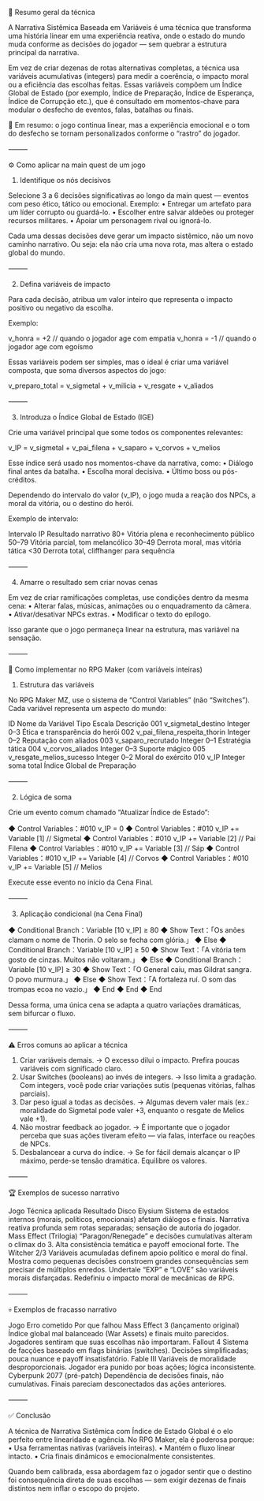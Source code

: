 
🧩 Resumo geral da técnica

A Narrativa Sistêmica Baseada em Variáveis é uma técnica que transforma uma história linear em uma experiência reativa, onde o estado do mundo muda conforme as decisões do jogador — sem quebrar a estrutura principal da narrativa.

Em vez de criar dezenas de rotas alternativas completas, a técnica usa variáveis acumulativas (integers) para medir a coerência, o impacto moral ou a eficiência das escolhas feitas.
Essas variáveis compõem um Índice Global de Estado (por exemplo, Índice de Preparação, Índice de Esperança, Índice de Corrupção etc.), que é consultado em momentos-chave para modular o desfecho de eventos, falas, batalhas ou finais.

🎯 Em resumo: o jogo continua linear, mas a experiência emocional e o tom do desfecho se tornam personalizados conforme o “rastro” do jogador.

⸻

⚙️ Como aplicar na main quest de um jogo

1. Identifique os nós decisivos

Selecione 3 a 6 decisões significativas ao longo da main quest — eventos com peso ético, tático ou emocional.
Exemplo:
 • Entregar um artefato para um líder corrupto ou guardá-lo.
 • Escolher entre salvar aldeões ou proteger recursos militares.
 • Apoiar um personagem rival ou ignorá-lo.

Cada uma dessas decisões deve gerar um impacto sistêmico, não um novo caminho narrativo.
Ou seja: ela não cria uma nova rota, mas altera o estado global do mundo.

⸻

2. Defina variáveis de impacto

Para cada decisão, atribua um valor inteiro que representa o impacto positivo ou negativo da escolha.

Exemplo:

v_honra = +2  // quando o jogador age com empatia
v_honra = -1  // quando o jogador age com egoísmo

Essas variáveis podem ser simples, mas o ideal é criar uma variável composta, que soma diversos aspectos do jogo:

v_preparo_total = v_sigmetal + v_milicia + v_resgate + v_aliados

⸻

3. Introduza o Índice Global de Estado (IGE)

Crie uma variável principal que some todos os componentes relevantes:

v_IP = v_sigmetal + v_pai_filena + v_saparo + v_corvos + v_melios

Esse índice será usado nos momentos-chave da narrativa, como:
 • Diálogo final antes da batalha.
 • Escolha moral decisiva.
 • Último boss ou pós-créditos.

Dependendo do intervalo do valor (v_IP), o jogo muda a reação dos NPCs, a moral da vitória, ou o destino do herói.

Exemplo de intervalo:

Intervalo IP Resultado narrativo
80+ Vitória plena e reconhecimento público
50–79 Vitória parcial, tom melancólico
30–49 Derrota moral, mas vitória tática
<30 Derrota total, cliffhanger para sequência

⸻

4. Amarre o resultado sem criar novas cenas

Em vez de criar ramificações completas, use condições dentro da mesma cena:
 • Alterar falas, músicas, animações ou o enquadramento da câmera.
 • Ativar/desativar NPCs extras.
 • Modificar o texto do epílogo.

Isso garante que o jogo permaneça linear na estrutura, mas variável na sensação.

⸻

🔧 Como implementar no RPG Maker (com variáveis inteiras)

1. Estrutura das variáveis

No RPG Maker MZ, use o sistema de “Control Variables” (não “Switches”).
Cada variável representa um aspecto do mundo:

ID Nome da Variável Tipo Escala Descrição
001 v_sigmetal_destino Integer 0–3 Ética e transparência do herói
002 v_pai_filena_respeita_thorin Integer 0–2 Reputação com aliados
003 v_saparo_recrutado Integer 0–1 Estratégia tática
004 v_corvos_aliados Integer 0–3 Suporte mágico
005 v_resgate_melios_sucesso Integer 0–2 Moral do exército
010 v_IP Integer soma total Índice Global de Preparação

⸻

2. Lógica de soma

Crie um evento comum chamado “Atualizar Índice de Estado”:

◆ Control Variables：#010 v_IP = 0
◆ Control Variables：#010 v_IP += Variable [1]  // Sigmetal
◆ Control Variables：#010 v_IP += Variable [2]  // Pai Filena
◆ Control Variables：#010 v_IP += Variable [3]  // Sáp
◆ Control Variables：#010 v_IP += Variable [4]  // Corvos
◆ Control Variables：#010 v_IP += Variable [5]  // Melios

Execute esse evento no início da Cena Final.

⸻

3. Aplicação condicional (na Cena Final)

◆ Conditional Branch：Variable [10 v_IP] ≥ 80
  ◆ Show Text：「Os anões clamam o nome de Thorin. O selo se fecha com glória.」
◆ Else
  ◆ Conditional Branch：Variable [10 v_IP] ≥ 50
    ◆ Show Text：「A vitória tem gosto de cinzas. Muitos não voltaram.」
  ◆ Else
    ◆ Conditional Branch：Variable [10 v_IP] ≥ 30
      ◆ Show Text：「O General caiu, mas Gildrat sangra. O povo murmura.」
    ◆ Else
      ◆ Show Text：「A fortaleza ruí. O som das trompas ecoa no vazio.」
    ◆ End
  ◆ End
◆ End

Dessa forma, uma única cena se adapta a quatro variações dramáticas, sem bifurcar o fluxo.

⸻

⚠️ Erros comuns ao aplicar a técnica

 1. Criar variáveis demais.
→ O excesso dilui o impacto. Prefira poucas variáveis com significado claro.
 2. Usar Switches (booleans) ao invés de integers.
→ Isso limita a gradação. Com integers, você pode criar variações sutis (pequenas vitórias, falhas parciais).
 3. Dar peso igual a todas as decisões.
→ Algumas devem valer mais (ex.: moralidade do Sigmetal pode valer +3, enquanto o resgate de Melios vale +1).
 4. Não mostrar feedback ao jogador.
→ É importante que o jogador perceba que suas ações tiveram efeito — via falas, interface ou reações de NPCs.
 5. Desbalancear a curva do índice.
→ Se for fácil demais alcançar o IP máximo, perde-se tensão dramática. Equilibre os valores.

⸻

🏆 Exemplos de sucesso narrativo

Jogo Técnica aplicada Resultado
Disco Elysium Sistema de estados internos (morais, políticos, emocionais) afetam diálogos e finais. Narrativa reativa profunda sem rotas separadas; sensação de autoria do jogador.
Mass Effect (Trilogia) “Paragon/Renegade” e decisões cumulativas alteram o clímax do 3. Alta consistência temática e payoff emocional forte.
The Witcher 2/3 Variáveis acumuladas definem apoio político e moral do final. Mostra como pequenas decisões constroem grandes consequências sem precisar de múltiplos enredos.
Undertale “EXP” e “LOVE” são variáveis morais disfarçadas. Redefiniu o impacto moral de mecânicas de RPG.

⸻

💀 Exemplos de fracasso narrativo

Jogo Erro cometido Por que falhou
Mass Effect 3 (lançamento original) Índice global mal balanceado (War Assets) e finais muito parecidos. Jogadores sentiram que suas escolhas não importaram.
Fallout 4 Sistema de facções baseado em flags binárias (switches). Decisões simplificadas; pouca nuance e payoff insatisfatório.
Fable III Variáveis de moralidade desproporcionais. Jogador era punido por boas ações; lógica inconsistente.
Cyberpunk 2077 (pré-patch) Dependência de decisões finais, não cumulativas. Finais pareciam desconectados das ações anteriores.

⸻

✅ Conclusão

A técnica de Narrativa Sistêmica com Índice de Estado Global é o elo perfeito entre linearidade e agência.
No RPG Maker, ela é poderosa porque:
 • Usa ferramentas nativas (variáveis inteiras).
 • Mantém o fluxo linear intacto.
 • Cria finais dinâmicos e emocionalmente consistentes.

Quando bem calibrada, essa abordagem faz o jogador sentir que o destino foi consequência direta de suas escolhas — sem exigir dezenas de finais distintos nem inflar o escopo do projeto.
